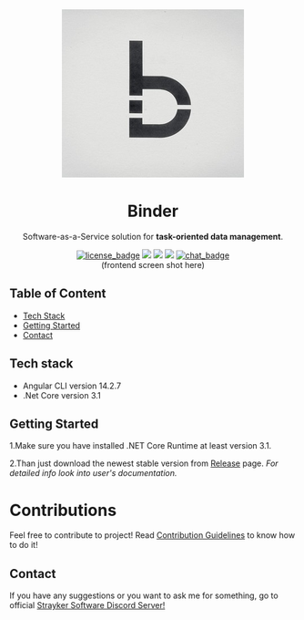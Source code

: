 <div>
    <div align="center">
        <img src="https://github.com/Strayker-Software/Binder/blob/develop/docs/logo/320x295.jpg" alt="project_logo" />
        <h1>Binder</h1>
        <p>Software-as-a-Service solution for <strong>task-oriented data management</strong>.</p>
        <a href="https://github.com/Strayker-Software/Binder/blob/master/LICENSE"><img src="https://img.shields.io/badge/License-MIT%2FX11-green" alt="license_badge"></a>
        <img src="https://img.shields.io/github/downloads/Strayker-Software/Binder/total?color=green">
        <img src="https://img.shields.io/github/issues/Strayker-Software/Binder">
        <img src="https://img.shields.io/github/issues-pr/Strayker-Software/Binder">
        <a href="https://discord.gg/ytdkCVD"><img src="https://img.shields.io/badge/chat-Discord-blue" alt="chat_badge" /></a>
        </br>
        (frontend screen shot here)
    </div>
</div>

## Table of Content

- [Tech Stack](#tech-stack)
- [Getting Started](#getting-started)
- [Contact](#contact)

## Tech stack

- Angular CLI version 14.2.7
- .Net Core version 3.1

## Getting Started

1.Make sure you have installed .NET Core Runtime at least version 3.1.

2.Than just download the newest stable version from [Release](https://github.com/StraykerPL/Binder/releases) page.
_For detailed info look into user's documentation._

# Contributions

Feel free to contribute to project! Read [Contribution Guidelines](https://github.com/Strayker-Software/Binder/blob/develop/CONTRIBUTING.md) to know how to do it!

## Contact

If you have any suggestions or you want to ask me for something, go to official [Strayker Software Discord Server!](https://discord.gg/ytdkCVD)
